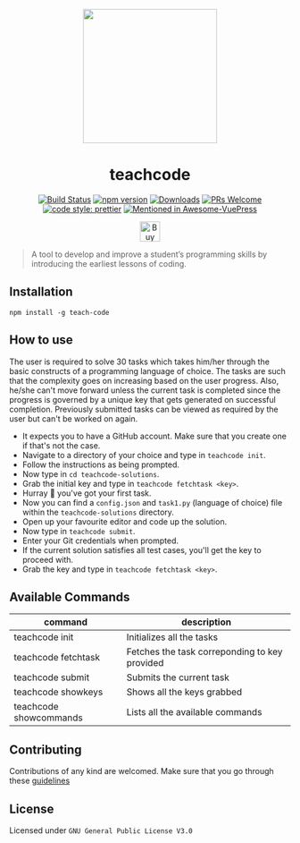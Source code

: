 <p align="center">
  <a href="https://teachcode.madhacks.co"><img src="https://i.imgur.com/BuMZB6C.png" width="240" height="240"></a>
  <h1 align="center">teachcode</h1>
</p>

<p align="center">
	<a href=""https://travis-ci.com/madlabsinc/teachcode><img src="https://travis-ci.com/madlabsinc/teachcode.svg?branch=master" alt="Build Status" /></a>
	<a href="https://www.npmjs.com/package/teach-code"><img src="https://badgen.net/npm/v/teach-code" alt="npm version" /></a>
	<a href="https://www.npmjs.com/package/teach-code"><img src="https://badgen.net/npm/dm/teach-code" alt="Downloads" /></a>
	<a href="https://github.com/madlabsinc/teachcode/pull/new"><img src="https://img.shields.io/badge/PRs%20-welcome-brightgreen.svg" alt="PRs Welcome" /></a>
	<a href="https://github.com/prettier/prettier"><img src="https://img.shields.io/badge/code_style-prettier-ff69b4.svg" alt="code style: prettier" /></a>
	<a href="https://github.com/ulivz/awesome-vuepress"><img src="https://awesome.re/mentioned-badge.svg" alt="Mentioned in Awesome-VuePress" /></a>
</p>

<p align="center">
	<a href='https://ko-fi.com/A0A1ZLKV' target='_blank'><img height='36' style='border:0px;height:36px;' src='https://az743702.vo.msecnd.net/cdn/kofi1.png?v=2' border='0' alt='Buy Me a Coffee at ko-fi.com' /></a>
</p>


> A tool to develop and improve a student’s programming skills by introducing the earliest lessons of coding.

## Installation

`npm install -g teach-code`

## How to use

The user is required to solve 30 tasks which takes him/her through the basic constructs of a programming language of choice. The tasks are such that the complexity goes on increasing based on the user progress. Also, he/she can't move forward unless the current task is completed since the progress is governed by a unique key that gets generated on successful completion. Previously submitted tasks can be viewed as required by the user but can't be worked on again.

- It expects you to have a GitHub account. Make sure that you create one if that's not the case.
- Navigate to a directory of your choice and type in `teachcode init`.
- Follow the instructions as being prompted.
- Now type in `cd teachcode-solutions`.
- Grab the initial key and type in `teachcode fetchtask <key>`.
- Hurray :tada: you've got your first task.
- Now you can find a `config.json` and `task1.py` (language of choice) file within the `teachcode-solutions` directory.
- Open up your favourite editor and code up the solution.
- Now type in `teachcode submit`.
- Enter your Git credentials when prompted.
- If the current solution satisfies all test cases, you'll get the key to proceed with.
- Grab the key and type in `teachcode fetchtask <key>`.

## Available Commands

| command | description |                                                                                                
| -------------- |  ---------------- |
| teachcode init | Initializes all the tasks |
| teachcode fetchtask <key> | Fetches the task correponding to key provided |
| teachcode submit | Submits the current task |
| teachcode showkeys | Shows all the keys grabbed |
| teachcode showcommands | Lists all the available commands |

## Contributing

Contributions of any kind are welcomed. Make sure that you go through these [guidelines](https://teachcode.madhacks.co/guide/contributing.html#guidelines)

## License

Licensed under `GNU General Public License V3.0`

